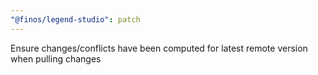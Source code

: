 ```yaml
---
"@finos/legend-studio": patch
---
```


Ensure changes/conflicts have been computed for latest remote version when pulling changes